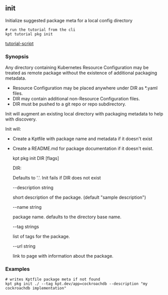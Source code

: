 ## init

Initialize suggested package meta for a local config directory

<link rel="stylesheet" type="text/css" href="/kpt/gifs/asciinema-player.css" />
<asciinema-player src="/kpt/gifs/pkg-init.cast" speed="1" theme="solarized-dark" cols="100" rows="26" font-size="medium" idle-time-limit="1"></asciinema-player>
<script src="/kpt/gifs/asciinema-player.js"></script>

    # run the tutorial from the cli
    kpt tutorial pkg init

[tutorial-script]

### Synopsis

Any directory containing Kubernetes Resource Configuration may be treated as
remote package without the existence of additional packaging metadata.

* Resource Configuration may be placed anywhere under DIR as *.yaml files.
* DIR may contain additional non-Resource Configuration files.
* DIR must be pushed to a git repo or repo subdirectory.

Init will augment an existing local directory with packaging metadata to help
with discovery.

Init will:

* Create a Kptfile with package name and metadata if it doesn't exist
* Create a README.md for package documentation if it doesn't exist.


    kpt pkg init DIR [flags]

  DIR:

    Defaults to '.'. Init fails if DIR does not exist

  --description string

    short description of the package. (default "sample description")

  --name string

    package name.  defaults to the directory base name.

  --tag strings

    list of tags for the package.

  --url string

    link to page with information about the package.

### Examples

    # writes Kptfile package meta if not found
    kpt pkg init ./ --tag kpt.dev/app=cockroachdb --description "my cockroachdb implementation"

###

[tutorial-script]: ../gifs/pkg-init.sh
